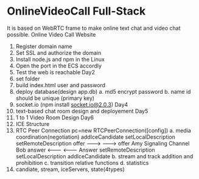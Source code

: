 # OnlineVideoCall Full-Stack 
It is based on WebRTC frame to make online text chat and video chat possible.
Online Video Call Website
1. Register domain name 
2. Set SSL and authorize the domain
3. Install node.js and npm in the Linux
4. Open the port in the ECS accordly
5. Test the web is reachable
Day2
1. set folder
2. build index.html user and password
3. deploy database(design app.db) 
    a. md5 encrypt password
    b. name id should be unique (primary key)
4. socket.io (npm install socket.io@2.0.3)
Day4
1. text-based chat room design and deployement 
Day5
1. 1 to 1 Video Room Design
Day6
1. ICE Structure
2. RTC Peer Connection
    pc=new RTCPeerConnection([config])
    a. media coordination(negotiation)
                                        addIceCandidate
        setLocalDescription             setRemoteDescription
        offer  --->                     ---> offer
    Amy             Signaling Channel               Bob
        answer <---                     <--- Answer
        setRemoteDescription            setLocalDescription
        addIceCandidate
    b. stream and track addition and prohibition
    c. transition relative functions
    d. statistics
3. candiate, stream, iceServers, state(4types)

